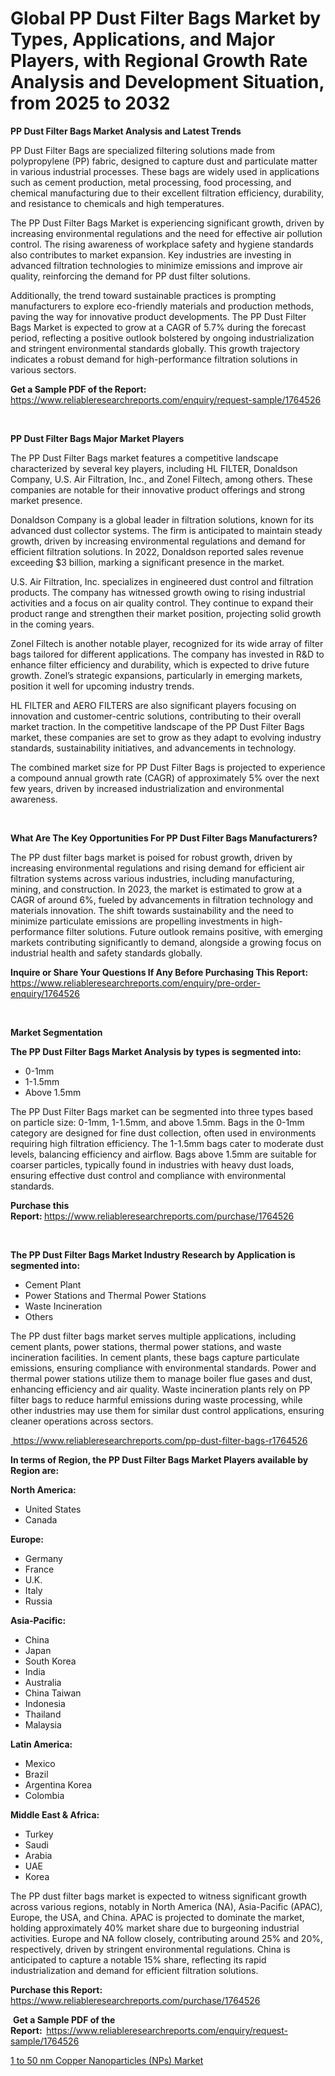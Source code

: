 <p><h1>Global PP Dust Filter Bags Market by Types, Applications, and Major Players, with Regional Growth Rate Analysis and Development Situation, from 2025 to 2032</h1></p><p><strong>PP Dust Filter Bags Market Analysis and Latest Trends</strong></p>
<p><p>PP Dust Filter Bags are specialized filtering solutions made from polypropylene (PP) fabric, designed to capture dust and particulate matter in various industrial processes. These bags are widely used in applications such as cement production, metal processing, food processing, and chemical manufacturing due to their excellent filtration efficiency, durability, and resistance to chemicals and high temperatures.</p><p>The PP Dust Filter Bags Market is experiencing significant growth, driven by increasing environmental regulations and the need for effective air pollution control. The rising awareness of workplace safety and hygiene standards also contributes to market expansion. Key industries are investing in advanced filtration technologies to minimize emissions and improve air quality, reinforcing the demand for PP dust filter solutions.</p><p>Additionally, the trend toward sustainable practices is prompting manufacturers to explore eco-friendly materials and production methods, paving the way for innovative product developments. The PP Dust Filter Bags Market is expected to grow at a CAGR of 5.7% during the forecast period, reflecting a positive outlook bolstered by ongoing industrialization and stringent environmental standards globally. This growth trajectory indicates a robust demand for high-performance filtration solutions in various sectors.</p></p>
<p><strong>Get a Sample PDF of the Report:&nbsp;</strong> <a href="https://www.reliableresearchreports.com/enquiry/request-sample/1764526?utm_campaign=2279&utm_medium=2&utm_source=Github&utm_content=ia&utm_term=03042025&utm_id=pp-dust-filter-bags">https://www.reliableresearchreports.com/enquiry/request-sample/1764526</a></p>
<p>&nbsp;</p>
<p><strong>PP Dust Filter Bags Major Market Players</strong></p>
<p><p>The PP Dust Filter Bags market features a competitive landscape characterized by several key players, including HL FILTER, Donaldson Company, U.S. Air Filtration, Inc., and Zonel Filtech, among others. These companies are notable for their innovative product offerings and strong market presence.</p><p>Donaldson Company is a global leader in filtration solutions, known for its advanced dust collector systems. The firm is anticipated to maintain steady growth, driven by increasing environmental regulations and demand for efficient filtration solutions. In 2022, Donaldson reported sales revenue exceeding $3 billion, marking a significant presence in the market.</p><p>U.S. Air Filtration, Inc. specializes in engineered dust control and filtration products. The company has witnessed growth owing to rising industrial activities and a focus on air quality control. They continue to expand their product range and strengthen their market position, projecting solid growth in the coming years.</p><p>Zonel Filtech is another notable player, recognized for its wide array of filter bags tailored for different applications. The company has invested in R&D to enhance filter efficiency and durability, which is expected to drive future growth. Zonel’s strategic expansions, particularly in emerging markets, position it well for upcoming industry trends.</p><p>HL FILTER and AERO FILTERS are also significant players focusing on innovation and customer-centric solutions, contributing to their overall market traction. In the competitive landscape of the PP Dust Filter Bags market, these companies are set to grow as they adapt to evolving industry standards, sustainability initiatives, and advancements in technology. </p><p>The combined market size for PP Dust Filter Bags is projected to experience a compound annual growth rate (CAGR) of approximately 5% over the next few years, driven by increased industrialization and environmental awareness.</p></p>
<p>&nbsp;</p>
<p><strong>What Are The Key Opportunities For PP Dust Filter Bags Manufacturers?</strong></p>
<p><p>The PP dust filter bags market is poised for robust growth, driven by increasing environmental regulations and rising demand for efficient air filtration systems across various industries, including manufacturing, mining, and construction. In 2023, the market is estimated to grow at a CAGR of around 6%, fueled by advancements in filtration technology and materials innovation. The shift towards sustainability and the need to minimize particulate emissions are propelling investments in high-performance filter solutions. Future outlook remains positive, with emerging markets contributing significantly to demand, alongside a growing focus on industrial health and safety standards globally.</p></p>
<p><strong>Inquire or Share Your Questions If Any Before Purchasing This Report:</strong> <a href="https://www.reliableresearchreports.com/enquiry/pre-order-enquiry/1764526?utm_campaign=2279&utm_medium=2&utm_source=Github&utm_content=ia&utm_term=03042025&utm_id=pp-dust-filter-bags">https://www.reliableresearchreports.com/enquiry/pre-order-enquiry/1764526</a></p>
<p>&nbsp;</p>
<p><strong>Market Segmentation</strong></p>
<p><strong>The PP Dust Filter Bags Market Analysis by types is segmented into:</strong></p>
<p><ul><li>0-1mm</li><li>1-1.5mm</li><li>Above 1.5mm</li></ul></p>
<p><p>The PP Dust Filter Bags market can be segmented into three types based on particle size: 0-1mm, 1-1.5mm, and above 1.5mm. Bags in the 0-1mm category are designed for fine dust collection, often used in environments requiring high filtration efficiency. The 1-1.5mm bags cater to moderate dust levels, balancing efficiency and airflow. Bags above 1.5mm are suitable for coarser particles, typically found in industries with heavy dust loads, ensuring effective dust control and compliance with environmental standards.</p></p>
<p><strong>Purchase this Report:&nbsp;</strong><a href="https://www.reliableresearchreports.com/purchase/1764526?utm_campaign=2279&utm_medium=2&utm_source=Github&utm_content=ia&utm_term=03042025&utm_id=pp-dust-filter-bags">https://www.reliableresearchreports.com/purchase/1764526</a></p>
<p>&nbsp;</p>
<p><strong>The PP Dust Filter Bags Market Industry Research by Application is segmented into:</strong></p>
<p><ul><li>Cement Plant</li><li>Power Stations and Thermal Power Stations</li><li>Waste Incineration</li><li>Others</li></ul></p>
<p><p>The PP dust filter bags market serves multiple applications, including cement plants, power stations, thermal power stations, and waste incineration facilities. In cement plants, these bags capture particulate emissions, ensuring compliance with environmental standards. Power and thermal power stations utilize them to manage boiler flue gases and dust, enhancing efficiency and air quality. Waste incineration plants rely on PP filter bags to reduce harmful emissions during waste processing, while other industries may use them for similar dust control applications, ensuring cleaner operations across sectors.</p></p>
<p><a href="https://www.reliableresearchreports.com/pp-dust-filter-bags-r1764526?utm_campaign=2279&utm_medium=2&utm_source=Github&utm_content=ia&utm_term=03042025&utm_id=pp-dust-filter-bags">&nbsp;https://www.reliableresearchreports.com/pp-dust-filter-bags-r1764526</a></p>
<p><strong>In terms of Region, the PP Dust Filter Bags Market Players available by Region are:</strong></p>
<p>
    <p> <strong> North America: </strong>
        <ul>
            <li>United States</li>
            <li>Canada</li>
        </ul>
        </p> 
    <p> <strong> Europe: </strong>
        <ul>
            <li>Germany</li>
            <li>France</li>
            <li>U.K.</li>
            <li>Italy</li>
            <li>Russia</li>
        </ul>
        </p> 
    <p> <strong> Asia-Pacific: </strong>
        <ul>
            <li>China</li>
            <li>Japan</li>
            <li>South Korea</li>
            <li>India</li>
            <li>Australia</li>
            <li>China Taiwan</li>
            <li>Indonesia</li>
            <li>Thailand</li>
            <li>Malaysia</li>
        </ul>
        </p> 
    <p> <strong> Latin America: </strong>
        <ul>
            <li>Mexico</li>
            <li>Brazil</li>
            <li>Argentina Korea</li>
            <li>Colombia</li>
        </ul>
        </p> 
    <p> <strong> Middle East & Africa: </strong>
        <ul>
            <li>Turkey</li>
            <li>Saudi</li>
            <li>Arabia</li>
            <li>UAE</li>
            <li>Korea</li>
        </ul>
    </p>
    </p>
<p><p>The PP dust filter bags market is expected to witness significant growth across various regions, notably in North America (NA), Asia-Pacific (APAC), Europe, the USA, and China. APAC is projected to dominate the market, holding approximately 40% market share due to burgeoning industrial activities. Europe and NA follow closely, contributing around 25% and 20%, respectively, driven by stringent environmental regulations. China is anticipated to capture a notable 15% share, reflecting its rapid industrialization and demand for efficient filtration solutions.</p></p>
<p><strong>Purchase this Report: </strong><a href="https://www.reliableresearchreports.com/purchase/1764526?utm_campaign=2279&utm_medium=2&utm_source=Github&utm_content=ia&utm_term=03042025&utm_id=pp-dust-filter-bags">https://www.reliableresearchreports.com/purchase/1764526</a></p>
<p>&nbsp;<strong>Get a Sample PDF of the Report:&nbsp;&nbsp;</strong><a href="https://www.reliableresearchreports.com/enquiry/request-sample/1764526?utm_campaign=2279&utm_medium=2&utm_source=Github&utm_content=ia&utm_term=03042025&utm_id=pp-dust-filter-bags">https://www.reliableresearchreports.com/enquiry/request-sample/1764526</a></p>
<p><strong></strong></p>
<p><p><a href="https://github.com/NarcisoFerry/Market-Research-Report-List-2/blob/main/1-to-50-nm-copper-nanoparticles-nps-market.md?utm_campaign=2279&utm_medium=2&utm_source=Github&utm_content=ia&utm_term=03042025&utm_id=pp-dust-filter-bags">1 to 50 nm Copper Nanoparticles (NPs) Market</a></p></p>